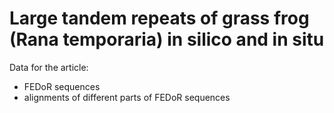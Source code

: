# Large tandem repeats of grass frog (Rana temporaria) in silico and in situ
Data for the article:
- FEDoR sequences
- alignments of different parts of FEDoR sequences
